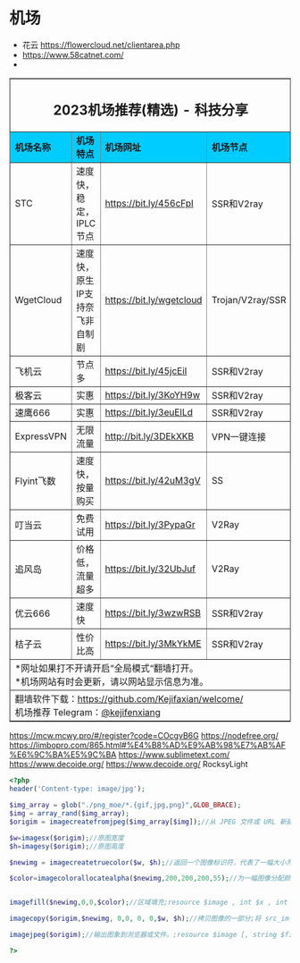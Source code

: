 # 机场
- 花云 https://flowercloud.net/clientarea.php
- https://www.58catnet.com/
- 
<table width="100%" border="1" align="center" cellpadding="10" cellspacing="0">
  <tr>
    <td colspan="4" align="center"><h2>2023机场推荐(精选) - 科技分享</h2></td>
  </tr>
  <tr>
    <td width="215" bgcolor="#00CCFF"><strong>机场名称</strong></td>
    <td width="424" bgcolor="#00CCFF"><strong>机场特点</strong></td>
    <td width="359" bgcolor="#00CCFF"><strong>机场网址</strong></td>
    <td width="441" bgcolor="#00CCFF"><strong>机场节点</strong></td>
  </tr>
  <tr>
    <td>STC</td>
    <td>速度快，稳定， IPLC节点 </td>
    <td><a href="https://8va3.gardenparty.me/auth/register?code=9wdD" target="_blank">https://bit.ly/456cFpI</a></td>
    <td>SSR和V2ray</td>
  </tr>
  <tr>
    <td>WgetCloud</td>
    <td>速度快，原生IP支持奈飞非自制剧</td>
    <td><a href="https://bit.ly/wgetcloud" target="_blank">https://bit.ly/wgetcloud</a></td>
    <td>Trojan/V2ray/SSR</td>
  </tr>
  <tr>
    <td>飞机云</td>
    <td>节点多</td>
    <td><a href="https://bit.ly/45jcEiI" target="_blank">https://bit.ly/45jcEiI</a></td>
    <td>SSR和V2ray</td>
  </tr>
  <tr>
    <td>极客云</td>
    <td>实惠</td>
    <td><a href="https://bit.ly/3KoYH9w" target="_blank">https://bit.ly/3KoYH9w</a></td>
    <td>SSR和V2ray</td>
  </tr>
  <tr>
    <td>速鹰666</td>
    <td>实惠</td>
    <td><a href="https://bit.ly/3euEILd" target="_blank">https://bit.ly/3euEILd</a></td>
    <td>SSR和V2ray</td>
  </tr>
  <tr>
    <td>ExpressVPN</td>
    <td>无限流量</td>
    <td><a href="http://bit.ly/3DEkXKB" target="_blank">http://bit.ly/3DEkXKB</a></td>
    <td>VPN一键连接</td>
  </tr>
  <tr>
    <td>Flyint飞数</td>
    <td>速度快，按量购买</td>
    <td><a href="https://bit.ly/42uM3gV" target="_blank">https://bit.ly/42uM3gV</a></td>
    <td>SS</td>
  </tr>
  <tr>
    <td>叮当云</td>
    <td>免费试用</td>
    <td><a href="https://bit.ly/3PypaGr" target="_blank">https://bit.ly/3PypaGr</a></td>
    <td>V2Ray</td>
  </tr>
  <tr>
    <td>追风岛</td>
    <td>价格低，流量超多</td>
    <td><a href="https://bit.ly/32UbJuf" target="_blank">https://bit.ly/32UbJuf</a></td>
    <td>V2Ray</td>
  </tr>
  <tr>
    <td>优云666</td>
    <td>速度快</td>
    <td><a href="https://bit.ly/3wzwRSB" target="_blank">https://bit.ly/3wzwRSB</a></td>
    <td>SSR和V2ray</td>
  </tr>
  <tr>
    <td>桔子云</td>
    <td>性价比高</td>
    <td><a href="https://juzi90.com/auth/register?code=3HN1" target="_blank">https://bit.ly/3MkYkME</a></td>
    <td>SSR和V2ray</td>
  </tr>
  <tr>
    <td colspan="4">*网址如果打不开请开启“全局模式“翻墙打开。<br>
    *机场网站有时会更新，请以网站显示信息为准。<br>
    </td>
  </tr>
  <tr>
    <td colspan="4">翻墙软件下载：<a href="https://github.com/Kejifaxian/welcome/" target="_blank">https://github.com/Kejifaxian/welcome/</a><br>
机场推荐 Telegram：<a href="https://t.me/kejifenxiang" target="_blank">@kejifenxiang</a></td>
  </tr>
</table>

https://mcw.mcwy.pro/#/register?code=COcgvB6G
https://nodefree.org/
https://limbopro.com/865.html#%E4%B8%AD%E9%AB%98%E7%AB%AF%E6%9C%BA%E5%9C%BA
https://www.sublimetext.com/
https://www.decoide.org/
https://www.decoide.org/
RocksyLight

```php
<?php
header('Content-type: image/jpg');

$img_array = glob("./png_moe/*.{gif,jpg,png}",GLOB_BRACE);
$img = array_rand($img_array);
$origim = imagecreatefromjpeg($img_array[$img]);//从 JPEG 文件或 URL 新建一图像

$w=imagesx($origim);//原图宽度
$h=imagesy($origim);//原图高度

$newimg = imagecreatetruecolor($w, $h);//返回一个图像标识符，代表了一幅大小为    x_size 和 y_size 的黑色图像。imagecreatetruecolor//

$color=imagecolorallocatealpha($newimg,200,200,200,55);//为一幅图像分配颜色 + alpha; 和 imagecolorallocate() 相同，但多了一个额外的透明度参数 alpha，其值从 0 到 127。0 表示完全不透明，127 表示完全透明。


imagefill($newimg,0,0,$color);//区域填充;resource $image , int $x , int $y , int $color

imagecopy($origim,$newimg, 0,0, 0, 0,$w, $h);//拷贝图像的一部分;将 src_im 图像中坐标从 src_x，src_y 开始，宽度为 src_w，高度为 src_h 的一部分拷贝到 dst_im 图像中坐标为 dst_x 和 dst_y 的位置上。

imagejpeg($origim);//输出图象到浏览器或文件。;resource $image [, string $filename [, int $quality ]]

?>
```





